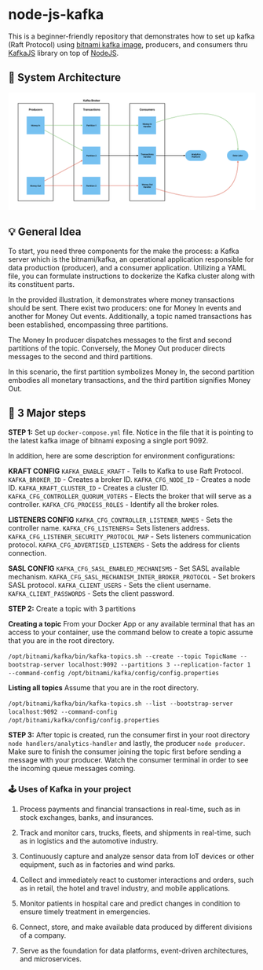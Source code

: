 # node-js-kafka
This is a beginner-friendly repository that demonstrates how to set up kafka (Raft Protocol) using [bitnami kafka image](https://hub.docker.com/r/bitnami/kafka), producers, and consumers thru [KafkaJS](http://kafka.js.org) library on top of [NodeJS](http://kafka.js.org).

## 🧱 System Architecture
![System Architecture](graphics/system-architecture-graphic.png)

## 💡 General Idea
To start, you need three components for the make the process: a Kafka server which is the bitnami/kafka, an operational application responsible for data production (producer), and a consumer application. Utilizing a YAML file, you can formulate instructions to dockerize the Kafka cluster along with its constituent parts.

In the provided illustration, it demonstrates where money transactions should be sent. There exist two producers: one for Money In events and another for Money Out events. Additionally, a topic named transactions has been established, encompassing three partitions.

The Money In producer dispatches messages to the first and second partitions of the topic. Conversely, the Money Out producer directs messages to the second and third partitions.

In this scenario, the first partition symbolizes Money In, the second partition embodies all monetary transactions, and the third partition signifies Money Out.

## 👣 3 Major steps
**STEP 1:** Set up `docker-compose.yml` file. Notice in the file that it is pointing to the latest kafka image of bitnami exposing a single port 9092.

In addition, here are some description for environment configurations:

**KRAFT CONFIG**
`KAFKA_ENABLE_KRAFT` - Tells to Kafka to use Raft Protocol.
`KAFKA_BROKER_ID` - Creates a broker ID.
`KAFKA_CFG_NODE_ID` - Creates a node ID.
`KAFKA_KRAFT_CLUSTER_ID` - Creates a cluster ID.
`KAFKA_CFG_CONTROLLER_QUORUM_VOTERS` - Elects the broker that will serve as a controller.
`KAFKA_CFG_PROCESS_ROLES` - Identify all the broker roles.

**LISTENERS CONFIG**
`KAFKA_CFG_CONTROLLER_LISTENER_NAMES` - Sets the controller name.
`KAFKA_CFG_LISTENERS`= Sets listeners address.
`KAFKA_CFG_LISTENER_SECURITY_PROTOCOL_MAP` - Sets listeners communication protocol.
`KAFKA_CFG_ADVERTISED_LISTENERS` - Sets the address for clients connection.

**SASL CONFIG**
`KAFKA_CFG_SASL_ENABLED_MECHANISMS` - Set SASL available mechanism.
`KAFKA_CFG_SASL_MECHANISM_INTER_BROKER_PROTOCOL` - Set brokers SASL protocol.
`KAFKA_CLIENT_USERS` - Sets the client username.
`KAFKA_CLIENT_PASSWORDS` - Sets the client password.

**STEP 2:** Create a topic with 3 partitions

**Creating a topic**
From your Docker App or any available terminal that has an access to your container, use the command below to create a topic assume that you are in the root directory.

`/opt/bitnami/kafka/bin/kafka-topics.sh --create --topic TopicName --bootstrap-server localhost:9092 --partitions 3 --replication-factor 1 --command-config /opt/bitnami/kafka/config/config.properties`

**Listing all topics**
Assume that you are in the root directory.

`/opt/bitnami/kafka/bin/kafka-topics.sh --list --bootstrap-server localhost:9092 --command-config /opt/bitnami/kafka/config/config.properties`

**STEP 3:** After topic is created, run the consumer first in your root directory `node handlers/analytics-handler` and lastly, the producer `node producer`. Make sure to finish the consumer joining the topic first before sending a message with your producer. Watch the consumer terminal in order to see the incoming queue messages coming.

### 🕹️ Uses of Kafka in your project
1. Process payments and financial transactions in real-time, such as in stock exchanges, banks, and insurances.

2. Track and monitor cars, trucks, fleets, and shipments in real-time, such as in logistics and the automotive industry.

3. Continuously capture and analyze sensor data from IoT devices or other equipment, such as in factories and wind parks.

4. Collect and immediately react to customer interactions and orders, such as in retail, the hotel and travel industry, and mobile applications.

5. Monitor patients in hospital care and predict changes in condition to ensure timely treatment in emergencies.

6. Connect, store, and make available data produced by different divisions of a company.

7. Serve as the foundation for data platforms, event-driven architectures, and microservices.
